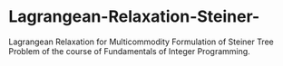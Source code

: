 # Lagrangean-Relaxation-Steiner-
Lagrangean Relaxation for Multicommodity Formulation of Steiner Tree Problem of the course of Fundamentals of Integer Programming. 
